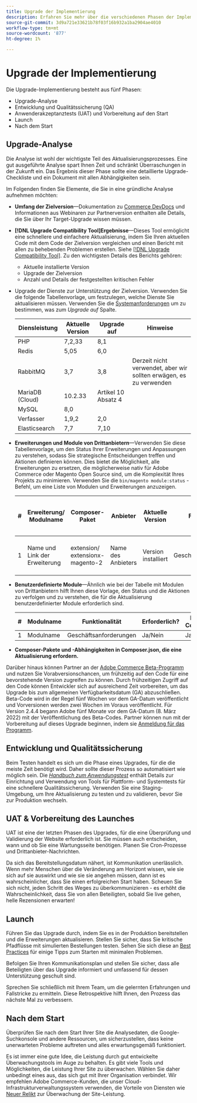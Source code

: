 ```yaml
---
title: Upgrade der Implementierung
description: Erfahren Sie mehr über die verschiedenen Phasen der Implementierung von Upgrades für Adobe Commerce- und Magento Open Source-Projekte.
source-git-commit: 3d9a721e33621b78f03f16b932a1ba2904ae4010
workflow-type: tm+mt
source-wordcount: '877'
ht-degree: 1%

---
```



# Upgrade der Implementierung

Die Upgrade-Implementierung besteht aus fünf Phasen:

- Upgrade-Analyse
- Entwicklung und Qualitätssicherung (QA)
- Anwenderakzeptanztests (UAT) und Vorbereitung auf den Start
- Launch
- Nach dem Start

## Upgrade-Analyse

Die Analyse ist wohl der wichtigste Teil des Aktualisierungsprozesses. Eine gut ausgeführte Analyse spart Ihnen Zeit und schränkt Überraschungen in der Zukunft ein. Das Ergebnis dieser Phase sollte eine detaillierte Upgrade-Checkliste und ein Dokument mit allen Abhängigkeiten sein.

Im Folgenden finden Sie Elemente, die Sie in eine gründliche Analyse aufnehmen möchten:

- **Umfang der Zielversion**—Dokumentation zu [Commerce DevDocs](https://devdocs.magento.com) und Informationen aus Webinaren zur Partnerversion enthalten alle Details, die Sie über Ihr Target-Upgrade wissen müssen.

- **[!DNL Upgrade Compatibility Tool]Ergebnisse**—Dieses Tool ermöglicht eine schnellere und einfachere Aktualisierung, indem Sie Ihren aktuellen Code mit dem Code der Zielversion vergleichen und einen Bericht mit allen zu behebenden Problemen erstellen. Siehe [[!DNL Upgrade Compatibility Tool]](../upgrade-compatibility-tool/overview.md). Zu den wichtigsten Details des Berichts gehören:

   - Aktuelle installierte Version
   - Upgrade der Zielversion
   - Anzahl und Details der festgestellten kritischen Fehler

- Upgrade der Dienste zur Unterstützung der Zielversion. Verwenden Sie die folgende Tabellenvorlage, um festzulegen, welche Dienste Sie aktualisieren müssen. Verwenden Sie die [Systemanforderungen](https://devdocs.magento.com/guides/v2.4/install-gde/system-requirements.html) um zu bestimmen, was zum _Upgrade auf_ Spalte.


   | Diensleistung | Aktuelle Version | Upgrade auf | Hinweise |
   |-----------------|-----------------|------------|----------------------------------------------------------|
   | PHP | 7,2,33 | 8,1 |  |
   | Redis | 5,05 | 6,0 |  |
   | RabbitMQ | 3,7 | 3,8 | Derzeit nicht verwendet, aber wir sollten erwägen, es zu verwenden |
   | MariaDB (Cloud) | 10.2.33 | Artikel 10 Absatz 4 |  |
   | MySQL | 8,0 |  |  |
   | Verfasser | 1,9,2 | 2,0 |  |
   | Elasticsearch | 7,7 | 7,10 |  |

- **Erweiterungen und Module von Drittanbietern**—Verwenden Sie diese Tabellenvorlage, um den Status Ihrer Erweiterungen und Anpassungen zu verstehen, sodass Sie strategische Entscheidungen treffen und Aktionen definieren können. Dies bietet die Möglichkeit, alle Erweiterungen zu ersetzen, die möglicherweise nativ für Adobe Commerce oder Magento Open Source sind, um die Komplexität Ihres Projekts zu minimieren. Verwenden Sie die `bin/magento module:status` -Befehl, um eine Liste von Modulen und Erweiterungen anzuzeigen.

   | # | Erweiterung/<br>Modulname | Composer-Paket | Anbieter | Aktuelle Version | Funktionalität | Kompatibel mit der neuesten<br>Commerce-Version? | Probleme | Nativ für Commerce? | Aktion | Hinweise |
   |---|-----------------------------|------------------------------------|-------------|-------------------|-----------------------|---------------------------------------------|--------------------------------------------------|---------------------|-------------------------|-------|
   | 1 | Name und Link der Erweiterung | extension/<br>extensionx-magento-2 | Name des Anbieters | Version installiert | Geschäftsanforderungen | Ja/Nein | Auflisten identifizierter Probleme mit dieser Erweiterung | Ja/Nein | Keep/Replace/<br>Entfernen |  |

- **Benutzerdefinierte Module**—Ähnlich wie bei der Tabelle mit Modulen von Drittanbietern hilft Ihnen diese Vorlage, den Status und die Aktionen zu verfolgen und zu verstehen, die für die Aktualisierung benutzerdefinierter Module erforderlich sind.

   | # | Modulname | Funktionalität | Erforderlich? | Nativ für Commerce? | Aktion | Hinweise |
   |---|--------------|-----------------------|-----------|---------------------|---------------------|-------|
   | 1 | Modulname | Geschäftsanforderungen | Ja/Nein | Ja/Nein | Behalten/Ersetzen/Entfernen |  |

- **Composer-Pakete und -Abhängigkeiten in Composer.json, die eine Aktualisierung erfordern.**

Darüber hinaus können Partner an der [Adobe Commerce Beta-Programm](https://devdocs.magento.com/release/beta-program.html) und nutzen Sie Vorabversionschancen, um frühzeitig auf den Code für eine bevorstehende Version zugreifen zu können. Durch frühzeitigen Zugriff auf den Code können Entwickler sich auf ausreichend Zeit vorbereiten, um das Upgrade bis zum allgemeinen Verfügbarkeitsdatum (GA) abzuschließen. Beta-Code wird in der Regel fünf Wochen vor dem GA-Datum veröffentlicht und Vorversionen werden zwei Wochen im Voraus veröffentlicht. Für Version 2.4.4 begann Adobe fünf Monate vor dem GA-Datum (8. März 2022) mit der Veröffentlichung des Beta-Codes. Partner können nun mit der Vorbereitung auf dieses Upgrade beginnen, indem sie [Anmeldung für das Programm](https://community.magento.com/t5/Magento-DevBlog/BREAKING-NEWS-2-4-4-beta-releases-are-coming-soon/ba-p/484310).

## Entwicklung und Qualitätssicherung

Beim Testen handelt es sich um die Phase eines Upgrades, für die die meiste Zeit benötigt wird. Daher sollte dieser Prozess so automatisiert wie möglich sein. Die _[Handbuch zum Anwendungstest](https://devdocs.magento.com/guides/v2.4/test/testing.html)_ enthält Details zur Einrichtung und Verwendung von Tools für Plattform- und Systemtests für eine schnellere Qualitätssicherung. Verwenden Sie eine Staging-Umgebung, um Ihre Aktualisierung zu testen und zu validieren, bevor Sie zur Produktion wechseln.

## UAT &amp; Vorbereitung des Launches

UAT ist eine der letzten Phasen des Upgrades, für die eine Überprüfung und Validierung der Website erforderlich ist. Sie müssen auch entscheiden, wann und ob Sie eine Wartungsseite benötigen. Planen Sie Cron-Prozesse und Drittanbieter-Nachrichten.

Da sich das Bereitstellungsdatum nähert, ist Kommunikation unerlässlich. Wenn mehr Menschen über die Veränderung am Horizont wissen, wie sie sich auf sie auswirkt und wie sie sie angehen müssen, dann ist es wahrscheinlicher, dass Sie einen erfolgreichen Start haben. Scheuen Sie sich nicht, jeden Schritt des Weges zu überkommunizieren - es erhöht die Wahrscheinlichkeit, dass Sie von allen Beteiligten, sobald Sie live gehen, helle Rezensionen erwarten!

## Launch

Führen Sie das Upgrade durch, indem Sie es in der Produktion bereitstellen und die Erweiterungen aktualisieren. Stellen Sie sicher, dass Sie kritische Pfadflüsse mit simulierten Bestellungen testen. Sehen Sie sich diese an [Best Practices](../prepare/best-practices.md) für einige Tipps zum Starten mit minimalen Problemen.

Befolgen Sie Ihren Kommunikationsplan und stellen Sie sicher, dass alle Beteiligten über das Upgrade informiert und umfassend für dessen Unterstützung geschult sind.

Sprechen Sie schließlich mit Ihrem Team, um die gelernten Erfahrungen und Fallstricke zu ermitteln. Diese Retrospektive hilft Ihnen, den Prozess das nächste Mal zu verbessern.

## Nach dem Start

Überprüfen Sie nach dem Start Ihrer Site die Analysedaten, die Google-Suchkonsole und andere Ressourcen, um sicherzustellen, dass keine unerwarteten Probleme auftreten und alles erwartungsgemäß funktioniert.

Es ist immer eine gute Idee, die Leistung durch gut entwickelte Überwachungstools im Auge zu behalten. Es gibt viele Tools und Möglichkeiten, die Leistung Ihrer Site zu überwachen. Wählen Sie daher unbedingt eines aus, das sich gut mit Ihrer Organisation verbindet. Wir empfehlen Adobe Commerce-Kunden, die unser Cloud-Infrastrukturverwaltungssystem verwenden, die Vorteile von Diensten wie [Neuer Relikt](https://devdocs.magento.com/cloud/project/new-relic.html) zur Überwachung der Site-Leistung.
